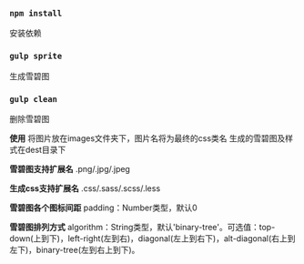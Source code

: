 ### `npm install`
安装依赖

### `gulp sprite`
生成雪碧图

### `gulp clean`
删除雪碧图


**使用**
将图片放在images文件夹下，图片名将为最终的css类名
生成的雪碧图及样式在dest目录下

**雪碧图支持扩展名**
.png/.jpg/.jpeg

**生成css支持扩展名**
.css/.sass/.scss/.less

**雪碧图各个图标间距**
padding：Number类型，默认0

**雪碧图排列方式**
algorithm：String类型，默认'binary-tree'。可选值：top-down(上到下)，left-right(左到右)，diagonal(左上到右下)，alt-diagonal(右上到左下)，binary-tree(左到右上到下)。